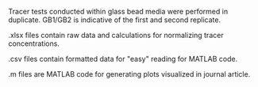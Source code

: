 Tracer tests conducted within glass bead media were performed in duplicate. GB1/GB2 is indicative of the first and second replicate.

.xlsx files contain raw data and calculations for normalizing tracer concentrations.

.csv files contain formatted data for "easy" reading for MATLAB code.

.m files are MATLAB code for generating plots visualized in journal article.
